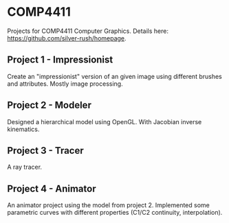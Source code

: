 # COMP4411
Projects for COMP4411 Computer Graphics. Details here: https://github.com/silver-rush/homepage.

## Project 1 - Impressionist
Create an "impressionist" version of an given image using different brushes and attributes. Mostly image processing.

## Project 2 - Modeler
Designed a hierarchical model using OpenGL. With Jacobian inverse kinematics.

## Project 3 - Tracer
A ray tracer.

## Project 4 - Animator
An animator project using the model from project 2. Implemented some parametric curves with different properties (C1/C2 continuity, interpolation).
